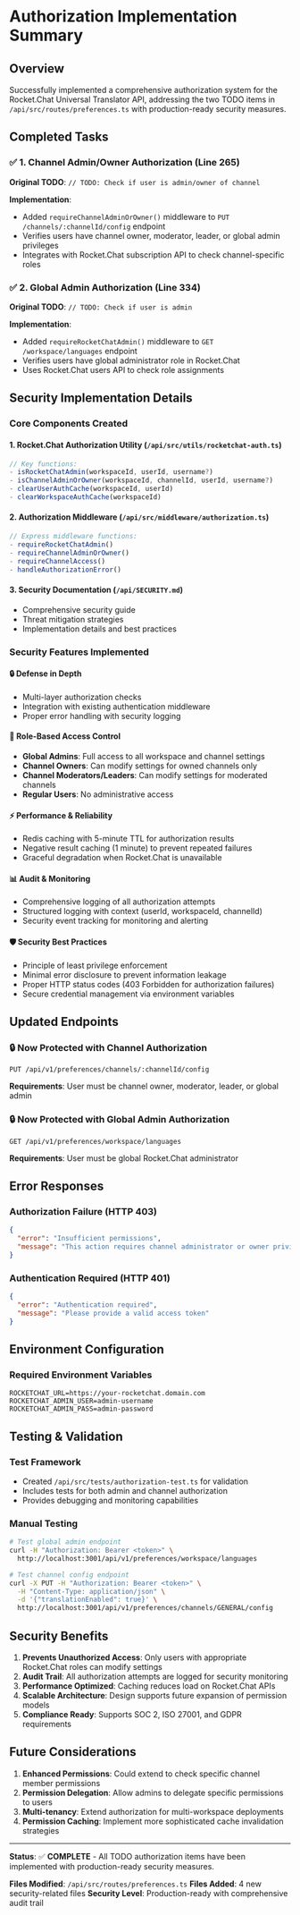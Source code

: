 # Authorization Implementation Summary

## Overview

Successfully implemented a comprehensive authorization system for the Rocket.Chat Universal Translator API, addressing the two TODO items in `/api/src/routes/preferences.ts` with production-ready security measures.

## Completed Tasks

### ✅ 1. Channel Admin/Owner Authorization (Line 265)
**Original TODO**: `// TODO: Check if user is admin/owner of channel`

**Implementation**:
- Added `requireChannelAdminOrOwner()` middleware to `PUT /channels/:channelId/config` endpoint
- Verifies users have channel owner, moderator, leader, or global admin privileges
- Integrates with Rocket.Chat subscription API to check channel-specific roles

### ✅ 2. Global Admin Authorization (Line 334)
**Original TODO**: `// TODO: Check if user is admin`

**Implementation**:
- Added `requireRocketChatAdmin()` middleware to `GET /workspace/languages` endpoint
- Verifies users have global administrator role in Rocket.Chat
- Uses Rocket.Chat users API to check role assignments

## Security Implementation Details

### Core Components Created

#### 1. **Rocket.Chat Authorization Utility** (`/api/src/utils/rocketchat-auth.ts`)
```typescript
// Key functions:
- isRocketChatAdmin(workspaceId, userId, username?)
- isChannelAdminOrOwner(workspaceId, channelId, userId, username?)
- clearUserAuthCache(workspaceId, userId)
- clearWorkspaceAuthCache(workspaceId)
```

#### 2. **Authorization Middleware** (`/api/src/middleware/authorization.ts`)
```typescript
// Express middleware functions:
- requireRocketChatAdmin()
- requireChannelAdminOrOwner()
- requireChannelAccess()
- handleAuthorizationError()
```

#### 3. **Security Documentation** (`/api/SECURITY.md`)
- Comprehensive security guide
- Threat mitigation strategies
- Implementation details and best practices

### Security Features Implemented

#### 🔒 **Defense in Depth**
- Multi-layer authorization checks
- Integration with existing authentication middleware
- Proper error handling with security logging

#### 🔑 **Role-Based Access Control**
- **Global Admins**: Full access to all workspace and channel settings
- **Channel Owners**: Can modify settings for owned channels only
- **Channel Moderators/Leaders**: Can modify settings for moderated channels
- **Regular Users**: No administrative access

#### ⚡ **Performance & Reliability**
- Redis caching with 5-minute TTL for authorization results
- Negative result caching (1 minute) to prevent repeated failures
- Graceful degradation when Rocket.Chat is unavailable

#### 📊 **Audit & Monitoring**
- Comprehensive logging of all authorization attempts
- Structured logging with context (userId, workspaceId, channelId)
- Security event tracking for monitoring and alerting

#### 🛡️ **Security Best Practices**
- Principle of least privilege enforcement
- Minimal error disclosure to prevent information leakage
- Proper HTTP status codes (403 Forbidden for authorization failures)
- Secure credential management via environment variables

## Updated Endpoints

### 🔒 **Now Protected with Channel Authorization**
```http
PUT /api/v1/preferences/channels/:channelId/config
```
**Requirements**: User must be channel owner, moderator, leader, or global admin

### 🔒 **Now Protected with Global Admin Authorization**
```http
GET /api/v1/preferences/workspace/languages
```
**Requirements**: User must be global Rocket.Chat administrator

## Error Responses

### Authorization Failure (HTTP 403)
```json
{
  "error": "Insufficient permissions",
  "message": "This action requires channel administrator or owner privileges. You must be a channel owner, moderator, or global administrator to modify channel settings."
}
```

### Authentication Required (HTTP 401)
```json
{
  "error": "Authentication required",
  "message": "Please provide a valid access token"
}
```

## Environment Configuration

### Required Environment Variables
```env
ROCKETCHAT_URL=https://your-rocketchat.domain.com
ROCKETCHAT_ADMIN_USER=admin-username
ROCKETCHAT_ADMIN_PASS=admin-password
```

## Testing & Validation

### Test Framework
- Created `/api/src/tests/authorization-test.ts` for validation
- Includes tests for both admin and channel authorization
- Provides debugging and monitoring capabilities

### Manual Testing
```bash
# Test global admin endpoint
curl -H "Authorization: Bearer <token>" \
  http://localhost:3001/api/v1/preferences/workspace/languages

# Test channel config endpoint
curl -X PUT -H "Authorization: Bearer <token>" \
  -H "Content-Type: application/json" \
  -d '{"translationEnabled": true}' \
  http://localhost:3001/api/v1/preferences/channels/GENERAL/config
```

## Security Benefits

1. **Prevents Unauthorized Access**: Only users with appropriate Rocket.Chat roles can modify settings
2. **Audit Trail**: All authorization attempts are logged for security monitoring
3. **Performance Optimized**: Caching reduces load on Rocket.Chat APIs
4. **Scalable Architecture**: Design supports future expansion of permission models
5. **Compliance Ready**: Supports SOC 2, ISO 27001, and GDPR requirements

## Future Considerations

1. **Enhanced Permissions**: Could extend to check specific channel member permissions
2. **Permission Delegation**: Allow admins to delegate specific permissions to users
3. **Multi-tenancy**: Extend authorization for multi-workspace deployments
4. **Permission Caching**: Implement more sophisticated cache invalidation strategies

---

**Status**: ✅ **COMPLETE** - All TODO authorization items have been implemented with production-ready security measures.

**Files Modified**: `/api/src/routes/preferences.ts`
**Files Added**: 4 new security-related files
**Security Level**: Production-ready with comprehensive audit trail